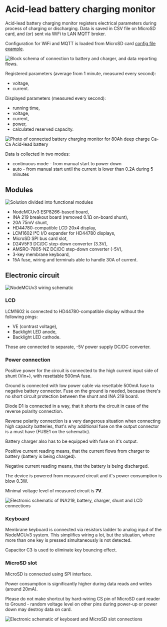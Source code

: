 # Acid-lead battery charging monitor

Acid-lead battery charging monitor registers electrical parameters during process of charging or discharging. Data is saved in CSV file on MicroSD card, and (or) sent via WiFi to LAN MQTT broker.

Configuration for WiFi and MQTT is loaded from MicroSD card [config file example](https://github.com/malipek/battery_charging_monitor/blob/master/config.txt.example).

![Block schema of connection to battery and charger, and data reporting flows.](https://raw.githubusercontent.com/malipek/battery_charging_monitor/master/assets/arduino-battery-charger-monitor.png)

Registered parameters (average from 1 minute, measured every second):

* voltage,
* current.

Displayed parameters (measured every second):

* running time,
* voltage,
* current,
* power,
* calculated reserved capacity.

![Photo of connected battery charging monitor for 80Ah deep charge Ca-Ca Acid-lead battery](https://raw.githubusercontent.com/malipek/battery_charging_monitor/master/assets/arduino_charging_monitor_photo.png)

Data is collected in two modes:

* continuous mode - from manual start to power down
* auto - from manual start until the current is lower than 0.2A during 5 minutes

## Modules

![Solution divided into functional modules](https://raw.githubusercontent.com/malipek/battery_charging_monitor/master/assets/arduino-battery-charger-monitor-blocks.png)

* NodeMCUv3 ESP8266-based board,
* INA 219 breakout board (removed 0.1Ω on-board shunt),
* 20A 75mV shunt,
* HD44780-compatible LCD 20x4 display,
* LCM1602 I²C I/O expander for HD44780 displays,
* MicroSD SPI bus card slot,
* D24V5F3 DC/DC step-down converter (3.3V),
* AMSRO-7805-NZ DC/DC step-down converter (-5V),
* 3-key membrane keyboard,
* 15A fuse, wiring and terminals able to handle 30A of current.

## Electronic circuit

![NodeMCUv3 wiring schematic](https://raw.githubusercontent.com/malipek/battery_charging_monitor/master/assets/arduino-battery-charger-NODEMCUv3.png)

### LCD

LCM1602 is connected to HD44780-compatible display without the following pings:

* VE (contrast voltage),
* Backlight LED anode,
* Backlight LED cathode.

Those are connected to separate, -5V power supply DC/DC converter.

### Power connection

Positive power for the circuit is connected to the high current input side of shunt (Vin+), with resettable 500mA fuse.

Ground is connected with low power cable via resettable 500mA fuse to negative battery connector. Fuse on the ground is needed, because there's no short circuit protection between the shunt and INA 219 board.

Diode D1 is connected in a way, that it shorts the circuit in case of the reverse polarity connection.

Reverse polarity connection is a very dangerous situation when connecting high capacity batteries, that's why additional fuse on the output connector is a must have (FUSE1 on the schematic).

Battery charger also has to be equipped with fuse on it's output.

Positive current reading means, that the current flows from charger to battery (battery is being charged).

Negative current reading means, that the battery is being discharged.

The device is powered from measured circuit and it's power consumption is blow 0.3W.

Minimal voltage level of measured circuit is __7V__.

![Electronic schematic of INA219, battery, charger, shunt and LCD connections](https://raw.githubusercontent.com/malipek/battery_charging_monitor/master/assets/arduino-battery-charger-LCD-INA219-POWER.png)

### Keyboard

Membrane keyboard is connected via resistors ladder to analog input of the NodeMCUv3 system. This simplifies wiring a lot, but the situation, where more than one key is pressed simultaneously is not detected.

Capacitor C3 is used to eliminate key bouncing effect.

### MicroSD slot

MicroSD is connected using SPI interface.

Power consumption is significantly higher during data reads and writes (around 20mA).

Please do not make shortcut by hard-wiring CS pin of MicroSD card reader to Ground - random voltage level on other pins during power-up or power down may destroy data on card.

![Electronic schematic of keyboard and MicroSD slot connections](https://raw.githubusercontent.com/malipek/battery_charging_monitor/master/assets/arduino-battery-charger-MicroSD-Keyboard.png)
